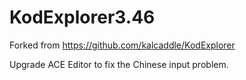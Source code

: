 # KodExplorer3.46

Forked from https://github.com/kalcaddle/KodExplorer

Upgrade ACE Editor to fix the Chinese input problem.
